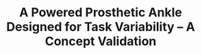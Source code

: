 ---
title: "A Powered Prosthetic Ankle Designed for Task Variability – A Concept Validation"
collection: Conference Publications
url: https://ieeexplore.ieee.org/document/9636324
excerpt: '2021 IEEE/RSJ International Conference on Intelligent Robots and Systems (IROS), Prague, Czech Republic <br> <br> Authors: S. Upadhye, C. Shah, M. Liu, G. Buckner and H. H. Huang'
paperurl: 'https://ieeexplore.ieee.org/document/9636324'
citation: 'S. Upadhye, C. Shah, M. Liu, G. Buckner and H. H. Huang, "A Powered Prosthetic Ankle Designed for Task Variability – A Concept Validation," 2021 IEEE/RSJ International Conference on Intelligent Robots and Systems (IROS), Prague, Czech Republic, 2021, pp. 6153-6158, doi: 10.1109/IROS51168.2021.9636324.'
---